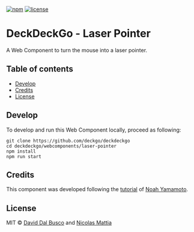 [![npm][npm-badge]][npm-badge-url]
[![license][npm-license]][npm-license-url]

[npm-badge]: https://img.shields.io/npm/v/@deckdeckgo/laser-pointer
[npm-badge-url]: https://www.npmjs.com/package/@deckdeckgo/laser-pointer
[npm-license]: https://img.shields.io/npm/l/@deckdeckgo/laser-pointer
[npm-license-url]: https://github.com/deckgo/deckdeckgo/blob/master/webcomponents/laser-pointer/LICENSE

# DeckDeckGo - Laser Pointer

A Web Component to turn the mouse into a laser pointer.

## Table of contents

- [Develop](#develop)
- [Credits](#credits)
- [License](#license)

## Develop

To develop and run this Web Component locally, proceed as following:

```
git clone https://github.com/deckgo/deckdeckgo
cd deckdeckgo/webcomponents/laser-pointer
npm install
npm run start
```

## Credits

This component was developed following the [tutorial](https://noahyamamoto.com/blog/mousetrailanimation) of [Noah Yamamoto](https://noahyamamoto.com/).

## License

MIT © [David Dal Busco](mailto:david.dalbusco@outlook.com) and [Nicolas Mattia](mailto:nicolas@nmattia.com)

[deckdeckgo]: https://deckdeckgo.com
